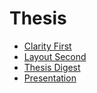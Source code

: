 # Thesis

- [Clarity First](https://adehan.github.io/english-for-designers/08-clarity-first/)
- [Layout Second](https://adehan.github.io/english-for-designers/09-layout-second/)
- [Thesis Digest](https://adehan.github.io/english-for-designers/10-thesis-digest/)
- [Presentation](Obhajoba.pdf)
